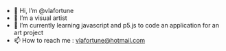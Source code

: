 - 👋 Hi, I’m @vlafortune
- 👀 I’m a visual artist
- 🌱 I’m currently learning javascript and p5.js to code an application for an art project
- 📫 How to reach me : vlafortune@hotmail.com
<!---
vlafortune/vlafortune is a ✨ special ✨ repository because its `README.md` (this file) appears on your GitHub profile.
You can click the Preview link to take a look at your changes.
--->
